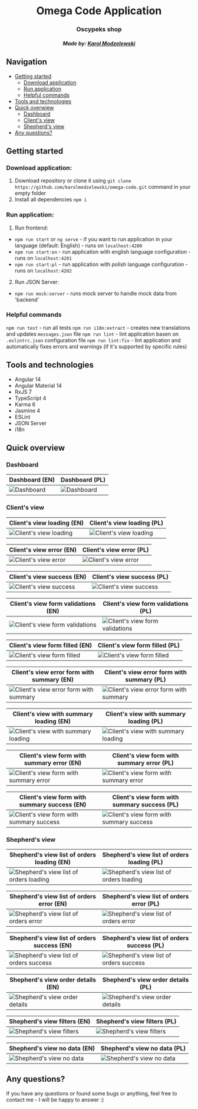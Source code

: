 <h1 align="center">Omega Code Application</h1>

<h3 align="center">Oscypeks shop</h3>
<h5 align="center">
	Made by: 
	<a href="https://www.linkedin.com/in/karol-modzelewski/" target="_blank">Karol Modzelewski</a>
</h5>


## Navigation

- [Getting started](#getting-started)
	* [Download application](#download-application)
	* [Run application](#run-application)
	* [Helpful commands](#helpful-commands)
- [Tools and technologies](#tools-and-technologies)
- [Quick overwiew](#quick-overwiew)
  * [Dashboard](#dashboard)
  * [Client's view](#clients-view)
  * [Shepherd's view](#shepherds-view)
- [Any questions?](#any-questions)

## Getting started

### Download application:
 1. Download repository or clone it using `git clone https://github.com/karolmodzelewski/omega-code.git` command in your empty folder
 2. Install all dependencies `npm i`

### Run application:
 1. Run frontend:
 - `npm run start` or `ng serve` - if you want to run application in your language (default: English) - runs on `localhost:4200`
 - `npm run start:en` - run application with english language configuration - runs on `localhost:4201`
 - `npm run start:pl` - run application with polish language configuration - runs on `localhost:4202`

2. Run JSON Server:
- `npm run mock:server` - runs mock server to handle mock data from 'backend'

### Helpful commands

`npm run test` - run all tests
`npm run i18n:extract` - creates new translations and updates `messages.json` file
`npm run lint` - lint application basen on `.eslintrc.json` configuration file 
`npm run lint:fix` - lint application and automatically fixes errors and warnings (if it's supported by specific rules)

## Tools and technologies

 - Angular 14
 - Angular Material 14
 - RxJS 7
 - TypeScript 4
 - Karma 6
 - Jasmine 4
 - ESLint
 - JSON Server
 - i18n

## Quick overview

### Dashboard

Dashboard (EN) | Dashboard (PL)
-|-
![Dashboard](./src/assets/images/readme/en/dashboard_en.png)  |  ![Dashboard](./src/assets/images/readme/pl/dashboard_pl.png)

### Client's view

Client's view loading (EN) | Client's view loading (PL)
-|-
![Client's view loading](./src/assets/images/readme/en/clients_view_loading_en.png)  |  ![Client's view loading](./src/assets/images/readme/pl/clients_view_loading_pl.png)

Client's view error (EN) | Client's view error (PL)
-|-
![Client's view error](./src/assets/images/readme/en/clients_view_error_en.png)  |  ![Client's view error](./src/assets/images/readme/pl/clients_view_error_pl.png)

Client's view success (EN) | Client's view success (PL)
-|-
![Client's view success](./src/assets/images/readme/en/clients_view_success_en.png)  |  ![Client's view success](./src/assets/images/readme/pl/clients_view_success_pl.png)

Client's view form validations (EN) | Client's view form validations (PL)
-|-
![Client's view form validations](./src/assets/images/readme/en/clients_view_form_validations_en.png)  |  ![Client's view form validations](./src/assets/images/readme/pl/clients_view_form_validations_pl.png)

Client's view form filled (EN) | Client's view form filled (PL)
-|-
![Client's view form filled](./src/assets/images/readme/en/clients_view_form_filled_en.png)  |  ![Client's view form filled](./src/assets/images/readme/pl/clients_view_form_filled_pl.png)

Client's view error form with summary (EN) | Client's view error form with summary (PL)
-|-
![Client's view error form with summary](./src/assets/images/readme/en/clients_view_form_with_summary_en.png)  |  ![Client's view error form with summary](./src/assets/images/readme/pl/clients_view_form_with_summary_pl.png)

Client's view with summary loading (EN) | Client's view with summary loading (PL)
-|-
![Client's view with summary loading](./src/assets/images/readme/en/clients_view_form_with_summary_loading_en.png)  |  ![Client's view with summary loading](./src/assets/images/readme/pl/clients_view_form_with_summary_loading_pl.png)

Client's view form with summary error (EN) | Client's view form with summary error (PL)
-|-
![Client's view form with summary error](./src/assets/images/readme/en/clients_view_form_with_summary_error_en.png)  |  ![Client's view form with summary error](./src/assets/images/readme/pl/clients_view_form_with_summary_error_pl.png)

Client's view form with summary success (EN) | Client's view form with summary success (PL)
-|-
![Client's view form with summary success](./src/assets/images/readme/en/clients_view_form_with_summary_success_en.png)  |  ![Client's view form with summary success](./src/assets/images/readme/pl/clients_view_form_with_summary_success_pl.png)

### Shepherd's view

Shepherd's view list of orders loading (EN) | Shepherd's view list of orders loading (PL)
-|-
![Shepherd's view list of orders loading](./src/assets/images/readme/en/shepherds_view_list_of_orders_loading_en.png)  |  ![Shepherd's view list of orders loading](./src/assets/images/readme/pl/shepherds_view_list_of_orders_loading_pl.png)

Shepherd's view list of orders error (EN) | Shepherd's view list of orders error (PL)
-|-
![Shepherd's view list of orders error](./src/assets/images/readme/en/shepherds_view_list_of_orders_error_en.png)  |  ![Shepherd's view list of orders error](./src/assets/images/readme/pl/shepherds_view_list_of_orders_error_pl.png)

Shepherd's view list of orders success (EN) | Shepherd's view list of orders success (PL)
-|-
![Shepherd's view list of orders success](./src/assets/images/readme/en/shepherds_view_list_of_orders_success_en.png)  |  ![Shepherd's view list of orders success](./src/assets/images/readme/pl/shepherds_view_list_of_orders_success_pl.png)

Shepherd's view order details (EN) | Shepherd's view order details (PL)
-|-
![Shepherd's view order details](./src/assets/images/readme/en/shepherds_view_order_details_en.png)  |  ![Shepherd's view order details](./src/assets/images/readme/pl/shepherds_view_order_details_pl.png)

Shepherd's view filters (EN) | Shepherd's view filters (PL)
-|-
![Shepherd's view filters](./src/assets/images/readme/en/shepherds_view_filters_en.png)  |  ![Shepherd's view filters](./src/assets/images/readme/pl/shepherds_view_filters_pl.png)

Shepherd's view no data (EN) | Shepherd's view no data (PL)
-|-
![Shepherd's view no data](./src/assets/images/readme/en/shepherds_view_no_data_en.png)  |  ![Shepherd's view no data](./src/assets/images/readme/pl/shepherds_view_no_data_pl.png)

## Any questions?

If you have any questions or found some bugs or anything, feel free to contact me - I will be happy to answer :)
